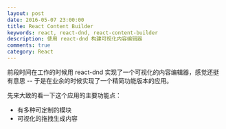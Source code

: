```yaml
---
layout: post
date: 2016-05-07 23:00:00
title: React Content Builder
keywords: react, react-dnd, react-content-builder
description: 使用 react-dnd 构建可视化内容编辑器
comments: true
category: React
---
```


前段时间在工作的时候用 react-dnd 实现了一个可视化的内容编辑器，感觉还挺有意思 -- 于是在业余的时候实现了一个精简功能版本的应用。

先来大致的看一下这个应用的主要功能点：

- 有多种可定制的模块
- 可视化的拖拽生成内容
